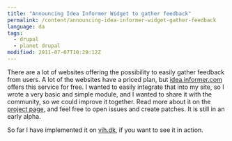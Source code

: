 ```yaml
---
title: "Announcing Idea Informer Widget to gather feedback"
permalink: /content/announcing-idea-informer-widget-gather-feedback
language: da
tags:
  - drupal
  - planet drupal
modified: 2011-07-07T10:29:12Z
---
```


There are a lot of websites offering the possibility to easily gather feedback from users. A lot of the websites have a priced plan, but [idea.informer.com](http://idea.informer.com) offers this service for free. I wanted to easily integrate that into my site, so I wrote a very basic and simple module, and I wanted to share it with the community, so we could improve it together. Read more about it on the [project page](http://drupal.org/project/ideainformer_widget), and feel free to open issues and create patches. It is still in an early alpha.

So far I have implemented it on [vih.dk](http://vih.dk), if you want to see it in action.
